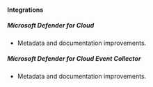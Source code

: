 
#### Integrations

##### Microsoft Defender for Cloud

- Metadata and documentation improvements.
##### Microsoft Defender for Cloud Event Collector

- Metadata and documentation improvements.
